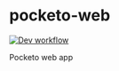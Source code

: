 # pocketo-web

[![Dev workflow](https://github.com/pocketo-app/pocketo-web/actions/workflows/dev.yml/badge.svg)](https://github.com/pocketo-app/pocketo-web/actions/workflows/dev.yml)

Pocketo web app
